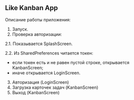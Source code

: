 ## Like Kanban App

Описание работы приложения:
1. Запуск.
2. Проверка авторизации:

2.1. Показывается SplashScreen.

2.2. Из SharedPreferences читается токен:

- если токен есть и не равен пустой строке, открывается KanbanScreen;
- иначе открывается LoginScreen.
3. Авторизация (LoginScreen)
4. Загрузка карточек задач (KanbanScreen)
5. Выход (KanbanScreen)

